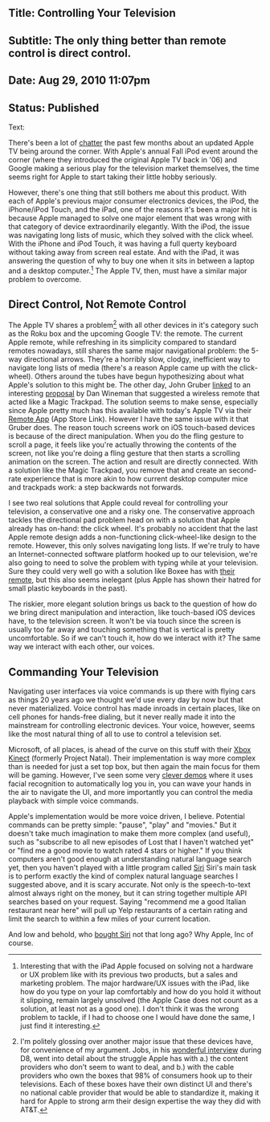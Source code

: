Title: Controlling Your Television
----
Subtitle: The only thing better than remote control is direct control.
----
Date:  Aug 29, 2010 11:07pm
----
Status: Published
----
Text:

There's been a lot of [chatter][engadget_rumor] the past few months about an updated Apple TV being around the corner. With Apple's annual Fall iPod event around the corner (where they introduced the original Apple TV back in '06) and Google making a serious play for the television market themselves, the time seems right for Apple to start taking their little hobby seriously.

However, there's one thing that still bothers me about this product. With each of Apple's previous major consumer electronics devices, the iPod, the iPhone/iPod Touch, and the iPad, one of the reasons it's been a major hit is because Apple managed to solve one major element that was wrong with that category of device extraordinarily elegantly. With the iPod, the issue was navigating long lists of music, which they solved with the click wheel. With the iPhone and iPod Touch, it was having a full querty keyboard without taking away from screen real estate. And with the iPad, it was answering the question of why to buy one when it sits in between a laptop and a desktop computer.[^1] The Apple TV, then, must have a similar major problem to overcome.

<!-- more -->

## Direct Control, Not Remote Control

The Apple TV shares a problem[^2] with all other devices in it's category such as the Roku box and the upcoming Google TV: the remote. The current Apple remote, while refreshing in its simplicity compared to standard remotes nowadays, still shares the same major navigational problem: the 5-way directional arrows. They're a horribly slow, clodgy, inefficient way to navigate long lists of media (there's a reason Apple came up with the click-wheel). Others around the tubes have begun hypothesizing about what Apple's solution to this might be. The other day, John Gruber [linked][gruber_remote_link] to an interesting [proposal][wineman_proposal] by Dan Wineman that suggested a wireless remote that acted like a Magic Trackpad. The solution seems to make sense, especially since Apple pretty much has this available with today's Apple TV via their [Remote App][remote_app_app_store] (App Store Link). However I have the same issue with it that Gruber does. The reason touch screens work on iOS touch-based devices is because of the direct manipulation. When you do the fling gesture to scroll a page, it feels like you're actually throwing the contents of the screen, not like you're doing a fling gesture that then starts a scrolling animation on the screen. The action and result are directly connected. With a solution like the Magic Trackpad, you remove that and create an second-rate experience that is more akin to how current desktop computer mice and trackpads work: a step backwards not forwards.

I see two real solutions that Apple could reveal for controlling your television, a conservative one and a risky one. The conservative approach tackles the directional pad problem head on with a solution that Apple already has on-hand: the click wheel. It's probably no accident that the last Apple remote design adds a non-functioning click-wheel-like design to the remote. However, this only solves navigating long lists. If we're truly to have an Internet-connected software platform hooked up to our television, we're also going to need to solve the problem with typing while at your television. Sure they could very well go with a solution like Boxee has with [their remote][boxee_remote_link], but this also seems inelegant (plus Apple has shown their hatred for small plastic keyboards in the past).

The riskier, more elegant solution brings us back to the question of how do we bring direct manipulation and interaction, like touch-based iOS devices have, to the television screen. It won't be via touch since the screen is usually too far away and touching something that is vertical is pretty uncomfortable. So if we can't touch it, how do we interact with it? The same way we interact with each other, our voices.

## Commanding Your Television    

Navigating user interfaces via voice commands is up there with flying cars as things 20 years ago we thought we'd use every day by now but that never materialized. Voice control has made inroads in certain places, like on cell phones for hands-free dialing, but it never really made it into the mainstream for controlling electronic devices. Your voice, however, seems like the most natural thing of all to use to control a television set. 

Microsoft, of all places, is ahead of the curve on this stuff with their [Xbox Kinect][kinect_link] (formerly Project Natal). Their implementation is way more complex than is needed for just a set top box, but then again the main focus for them will be gaming. However, I've seen some very [clever demos][kinect_trailer] where it uses facial recognition to automatically log you in, you can wave your hands in the air to navigate the UI, and more importantly you can control the media playback with simple voice commands.

Apple's implementation would be more voice driven, I believe. Potential commands can be pretty simple: "pause", "play" and "movies." But it doesn't take much imagination to make them more complex (and useful), such as "subscribe to all new episodes of Lost that I haven't watched yet" or "find me a good movie to watch rated 4 stars or higher." If you think computers aren't good enough at understanding natural language search yet, then you haven't played with a little program called [Siri][siri_link] Siri's main task is to perform exactly the kind of complex natural language searches I suggested above, and it is scary accurate. Not only is the speech-to-text almost always right on the money, but it can string together multiple API searches based on your request. Saying "recommend me a good Italian restaurant near here" will pull up Yelp restaurants of a certain rating and limit the search to within a few miles of your current location. 

And low and behold, who [bought Siri][apple_buys_siri] not that long ago? Why Apple, Inc of course.


[^1]: Interesting that with the iPad Apple focused on solving not a hardware or UX problem like with its previous two products, but a sales and marketing problem. The major hardware/UX issues with the iPad, like how do you type on your lap comfortably and how do you hold it without it slipping, remain largely unsolved (the Apple Case does not count as a solution, at least not as a good one). I don't think it was the wrong problem to tackle, if I had to choose one I would have done the same, I just find it interesting.

[^2]: I'm politely glossing over another major issue that these devices have, for convenience of my argument. Jobs, in his [wonderful interview][d8_interview] during D8, went into detail about the struggle Apple has with a.) the content providers who don't seem to want to deal, and b.) with the cable providers who own the boxes that 98% of consumers hook up to their televisions. Each of these boxes have their own distinct UI and there's no national cable provider that would be able to standardize it, making it hard for Apple to strong arm their design expertise the way they did with AT&T.

[engadget_rumor]: http://www.engadget.com/2010/08/11/upcoming-apple-tv-loses-1080p-playback-gains-apps/
[d8_interview]: http://d8.allthingsd.com/20100601/d8-video-steve-jobs-on-why-apple-tv-is-a-hobby/
[gruber_remote_link]: http://daringfireball.net/linked/2010/08/28/wineman-remote
[wineman_proposal]: http://venomousporridge.com/post/1014900307/itv-speculation
[remote_app_app_store]: http://itunes.apple.com/us/app/remote/id284417350?mt=8
[boxee_remote_link]: http://blog.boxee.tv/2010/01/05/by-the-pricking-of-my-thumbs-something-awesome-this-way-comes/
[kinect_link]: http://www.xbox.com/en-US/kinect
[kinect_trailer]: http://www.youtube.com/watch?v=XJNjTyBr1Hg
[siri_link]: http://siri.com/
[apple_buys_siri]: http://techcrunch.com/2010/04/28/apple-siri-200-million/